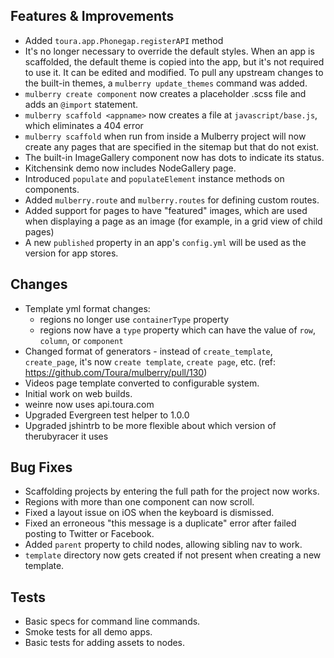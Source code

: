 ## Features & Improvements
* Added `toura.app.Phonegap.registerAPI` method
* It's no longer necessary to override the default styles. When an app is scaffolded, the default theme is copied into the app, but it's not required to use it. It can be edited and modified. To pull any upstream changes to the built-in themes, a `mulberry update_themes` command was added.
* `mulberry create component` now creates a placeholder .scss file and adds an `@import` statement.
* `mulberry scaffold <appname>` now creates a file at `javascript/base.js`, which eliminates a 404 error
* `mulberry scaffold` when run from inside a Mulberry project will now create any pages that are specified in the sitemap but that do not exist.
* The built-in ImageGallery component now has dots to indicate its status.
* Kitchensink demo now includes NodeGallery page.
* Introduced `populate` and `populateElement` instance methods on components.
* Added `mulberry.route` and `mulberry.routes` for defining custom routes.
* Added support for pages to have "featured" images, which are used when displaying a page as an image (for example, in a grid view of child pages)
* A new `published` property in an app's `config.yml` will be used as the version for app stores.

## Changes
* Template yml format changes:
    * regions no longer use `containerType` property
    * regions now have a `type` property which can have the value of `row`, `column`, or `component`
* Changed format of generators - instead of `create_template`, `create_page`, it's now `create template`, `create page`, etc. (ref: https://github.com/Toura/mulberry/pull/130)
* Videos page template converted to configurable system.
* Initial work on web builds.
* weinre now uses api.toura.com
* Upgraded Evergreen test helper to 1.0.0
* Upgraded jshintrb to be more flexible about which version of therubyracer it uses

## Bug Fixes
* Scaffolding projects by entering the full path for the project now works.
* Regions with more than one component can now scroll.
* Fixed a layout issue on iOS when the keyboard is dismissed.
* Fixed an erroneous "this message is a duplicate" error after failed posting to Twitter or Facebook.
* Added `parent` property to child nodes, allowing sibling nav to work.
* `template` directory now gets created if not present when creating a new template.

## Tests
* Basic specs for command line commands.
* Smoke tests for all demo apps.
* Basic tests for adding assets to nodes.